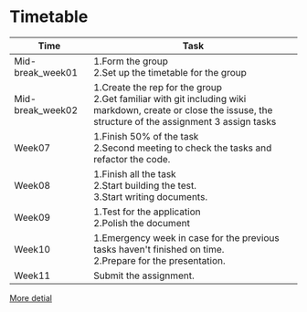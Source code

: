 Timetable
==========
|Time|Task|
|----|----|
|Mid-break_week01|1.Form the group <br>2.Set up the timetable for the group|
|Mid-break_week02|1.Create the rep for the group<br>2.Get familiar with git including wiki markdown, create or close the issuse, the structure of the assignment 3 assign tasks|
|Week07|1.Finish 50% of the task <br> 2.Second meeting to check the tasks and refactor the code.|
|Week08|1.Finish all the task <br>2.Start building the test.<br>3.Start writing documents.|
|Week09|1.Test for the application<br>2.Polish the document|
|Week10|1.Emergency week in case for the previous tasks haven't finished on time.<br> 2.Prepare for the presentation.|
|Week11|Submit the assignment.|
[More detial](https://gitlab.cecs.anu.edu.au/u6716878/AssignApp2019s1/milestones)


